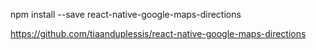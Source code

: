 npm install --save react-native-google-maps-directions

https://github.com/tiaanduplessis/react-native-google-maps-directions
